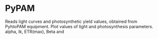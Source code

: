 PyPAM
=====

Reads light curves and photosynthetic yield values, obtained from PyhtoPAM equipment. Plot values of light and photosynthesis parameters. alpha, Ik, ETR(max), Beta and 